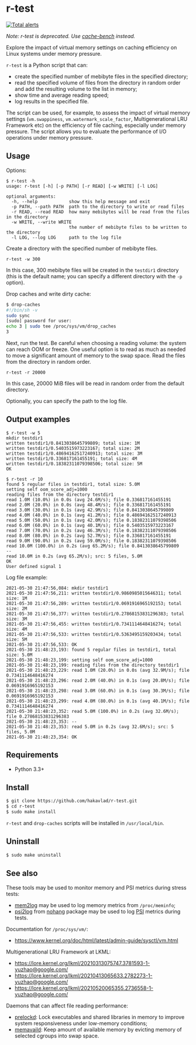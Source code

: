 
# r-test

[![Total alerts](https://img.shields.io/lgtm/alerts/g/hakavlad/r-test.svg?logo=lgtm&logoWidth=18)](https://lgtm.com/projects/g/hakavlad/r-test/alerts/)

*Note: r-test is deprecated. Use [cache-bench](https://github.com/hakavlad/cache-bench) instead.*

Explore the impact of virtual memory settings on caching efficiency on Linux systems under memory pressure.

`r-test` is a Python script that can: 
- create the specified number of mebibyte files in the specified directory;
- read the specified volume of files from the directory in random order and add the resulting volume to the list in memory;
- show time and average reading speed;
- log results in the specified file.

The script can be used, for example, to assess the impact of virtual memory settings (`vm.swappiness`, `vm.watermark_scale_factor`, Multigenerational LRU Framework etc) on the efficiency of file caching, especially under memory pressure. The script allows you to evaluate the performance of I/O operations under memory pressure.

## Usage

Options:

```
$ r-test -h
usage: r-test [-h] [-p PATH] [-r READ] [-w WRITE] [-l LOG]

optional arguments:
  -h, --help            show this help message and exit
  -p PATH, --path PATH  path to the directory to write or read files
  -r READ, --read READ  how many mebibytes will be read from the files in the directory
  -w WRITE, --write WRITE
                        the number of mebibyte files to be written to the directory
  -l LOG, --log LOG     path to the log file
```

Create a directory with the specified number of mebibyte files. 
```
r-test -w 300
```
In this case, 300 mebibyte files will be created in the `testdir1` directory (this is the default name; you can specify a different directory with the `-p` option). 

Drop caches and write dirty cache:
```sh
$ drop-caches
#!/bin/sh -v
sudo sync
[sudo] password for user: 
echo 3 | sudo tee /proc/sys/vm/drop_caches
3
```

Next, run the test. Be careful when choosing a reading volume: the system can reach OOM or freeze. One useful option is to read as much as needed to move a significant amount of memory to the swap space. Read the files from the directory in random order.
```
r-test -r 20000
```
In this case, 20000 MiB files will be read in random order from the default directory. 

Optionally, you can specify the path to the log file. 

## Output examples

```
$ r-test -w 5
mkdir testdir1
written testdir1/0.8413038645799809; total size: 1M
written testdir1/0.5403515973223167; total size: 2M
written testdir1/0.48694162517240913; total size: 3M
written testdir1/0.336817161455191; total size: 4M
written testdir1/0.18382311079398506; total size: 5M
OK
```

```
$ r-test -r 10
found 5 regular files in testdir1, total size: 5.0M
setting self oom_score_adj=1000
reading files from the directory testdir1
read 1.0M (10.0%) in 0.0s (avg 24.6M/s); file 0.336817161455191
read 2.0M (20.0%) in 0.0s (avg 48.4M/s); file 0.336817161455191
read 3.0M (30.0%) in 0.1s (avg 42.9M/s); file 0.8413038645799809
read 4.0M (40.0%) in 0.1s (avg 41.2M/s); file 0.48694162517240913
read 5.0M (50.0%) in 0.1s (avg 42.0M/s); file 0.18382311079398506
read 6.0M (60.0%) in 0.1s (avg 40.1M/s); file 0.5403515973223167
read 7.0M (70.0%) in 0.2s (avg 46.3M/s); file 0.18382311079398506
read 8.0M (80.0%) in 0.2s (avg 52.7M/s); file 0.336817161455191
read 9.0M (90.0%) in 0.2s (avg 59.0M/s); file 0.18382311079398506
read 10.0M (100.0%) in 0.2s (avg 65.2M/s); file 0.8413038645799809
--
read 10.0M in 0.2s (avg 65.2M/s); src: 5 files, 5.0M
OK
User defined signal 1
```

Log file example:
```
2021-05-30 21:47:56,084: mkdir testdir1
2021-05-30 21:47:56,211: written testdir1/0.9860985015646311; total size: 1M
2021-05-30 21:47:56,289: written testdir1/0.0691916965192153; total size: 2M
2021-05-30 21:47:56,377: written testdir1/0.27868153831296383; total size: 3M
2021-05-30 21:47:56,455: written testdir1/0.7341114648416274; total size: 4M
2021-05-30 21:47:56,533: written testdir1/0.5363495159203434; total size: 5M
2021-05-30 21:47:56,533: OK
2021-05-30 21:48:23,193: found 5 regular files in testdir1, total size: 5.0M
2021-05-30 21:48:23,199: setting self oom_score_adj=1000
2021-05-30 21:48:23,199: reading files from the directory testdir1
2021-05-30 21:48:23,229: read 1.0M (20.0%) in 0.0s (avg 32.9M/s); file 0.7341114648416274
2021-05-30 21:48:23,296: read 2.0M (40.0%) in 0.1s (avg 20.8M/s); file 0.0691916965192153
2021-05-30 21:48:23,298: read 3.0M (60.0%) in 0.1s (avg 30.3M/s); file 0.0691916965192153
2021-05-30 21:48:23,299: read 4.0M (80.0%) in 0.1s (avg 40.1M/s); file 0.7341114648416274
2021-05-30 21:48:23,352: read 5.0M (100.0%) in 0.2s (avg 32.6M/s); file 0.27868153831296383
2021-05-30 21:48:23,353: --
2021-05-30 21:48:23,353: read 5.0M in 0.2s (avg 32.6M/s); src: 5 files, 5.0M
2021-05-30 21:48:23,354: OK
```

## Requirements

- Python 3.3+

## Install
```sh
$ git clone https://github.com/hakavlad/r-test.git
$ cd r-test
$ sudo make install
```
`r-test` and `drop-caches` scripts will be installed in `/usr/local/bin`.

## Uninstall
```sh
$ sudo make uninstall
```

## See also

These tools may be used to monitor memory and PSI metrics during stress tests:
- [mem2log](https://github.com/hakavlad/mem2log) may be used to log memory metrics from `/proc/meminfo`;
- [psi2log](https://github.com/hakavlad/nohang/blob/master/docs/psi2log.manpage.md) from [nohang](https://github.com/hakavlad/nohang) package may be used to log [PSI](https://facebookmicrosites.github.io/psi/docs/overview) metrics during tests.

Documentation for `/proc/sys/vm/`:
- https://www.kernel.org/doc/html/latest/admin-guide/sysctl/vm.html

Multigenerational LRU Framework at LKML:
- https://lore.kernel.org/lkml/20210313075747.3781593-1-yuzhao@google.com/
- https://lore.kernel.org/lkml/20210413065633.2782273-1-yuzhao@google.com/
- https://lore.kernel.org/lkml/20210520065355.2736558-1-yuzhao@google.com/

Daemons that can affect file reading performance:
- [prelockd](https://github.com/hakavlad/prelockd): Lock executables and shared libraries in memory to improve system responsiveness under low-memory conditions;
- [memavaild](https://github.com/hakavlad/memavaild): Keep amount of available memory by evicting memory of selected cgroups into swap space.
